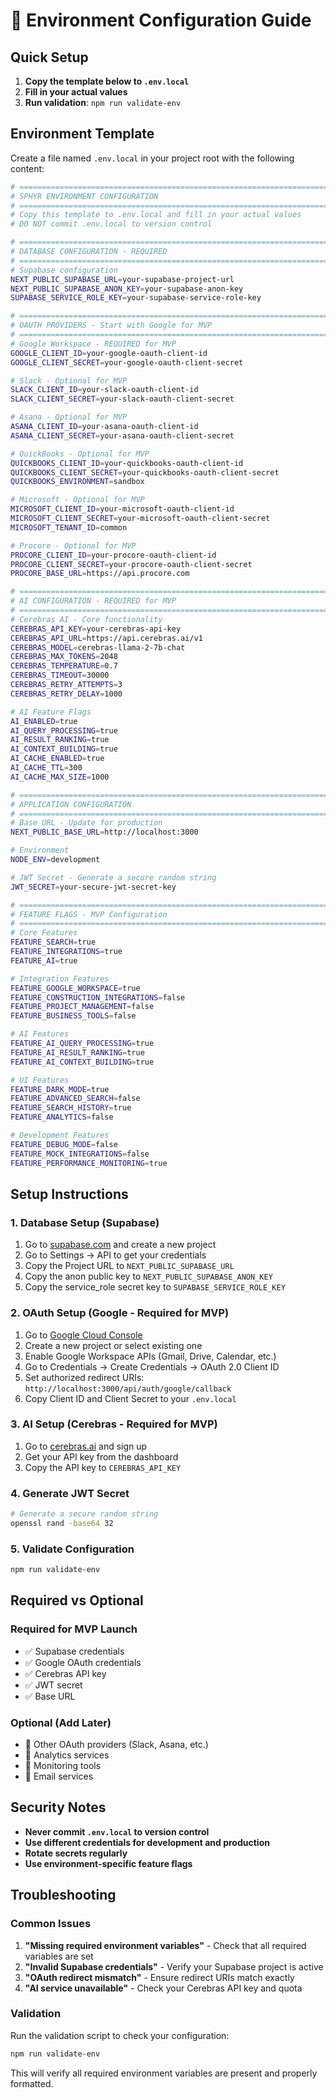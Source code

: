 # 🔧 Environment Configuration Guide

## Quick Setup

1. **Copy the template below to `.env.local`**
2. **Fill in your actual values**
3. **Run validation**: `npm run validate-env`

## Environment Template

Create a file named `.env.local` in your project root with the following content:

```bash
# =============================================================================
# SPHYR ENVIRONMENT CONFIGURATION
# =============================================================================
# Copy this template to .env.local and fill in your actual values
# DO NOT commit .env.local to version control

# =============================================================================
# DATABASE CONFIGURATION - REQUIRED
# =============================================================================
# Supabase configuration
NEXT_PUBLIC_SUPABASE_URL=your-supabase-project-url
NEXT_PUBLIC_SUPABASE_ANON_KEY=your-supabase-anon-key
SUPABASE_SERVICE_ROLE_KEY=your-supabase-service-role-key

# =============================================================================
# OAUTH PROVIDERS - Start with Google for MVP
# =============================================================================
# Google Workspace - REQUIRED for MVP
GOOGLE_CLIENT_ID=your-google-oauth-client-id
GOOGLE_CLIENT_SECRET=your-google-oauth-client-secret

# Slack - Optional for MVP
SLACK_CLIENT_ID=your-slack-oauth-client-id
SLACK_CLIENT_SECRET=your-slack-oauth-client-secret

# Asana - Optional for MVP
ASANA_CLIENT_ID=your-asana-oauth-client-id
ASANA_CLIENT_SECRET=your-asana-oauth-client-secret

# QuickBooks - Optional for MVP
QUICKBOOKS_CLIENT_ID=your-quickbooks-oauth-client-id
QUICKBOOKS_CLIENT_SECRET=your-quickbooks-oauth-client-secret
QUICKBOOKS_ENVIRONMENT=sandbox

# Microsoft - Optional for MVP
MICROSOFT_CLIENT_ID=your-microsoft-oauth-client-id
MICROSOFT_CLIENT_SECRET=your-microsoft-oauth-client-secret
MICROSOFT_TENANT_ID=common

# Procore - Optional for MVP
PROCORE_CLIENT_ID=your-procore-oauth-client-id
PROCORE_CLIENT_SECRET=your-procore-oauth-client-secret
PROCORE_BASE_URL=https://api.procore.com

# =============================================================================
# AI CONFIGURATION - REQUIRED for MVP
# =============================================================================
# Cerebras AI - Core functionality
CEREBRAS_API_KEY=your-cerebras-api-key
CEREBRAS_API_URL=https://api.cerebras.ai/v1
CEREBRAS_MODEL=cerebras-llama-2-7b-chat
CEREBRAS_MAX_TOKENS=2048
CEREBRAS_TEMPERATURE=0.7
CEREBRAS_TIMEOUT=30000
CEREBRAS_RETRY_ATTEMPTS=3
CEREBRAS_RETRY_DELAY=1000

# AI Feature Flags
AI_ENABLED=true
AI_QUERY_PROCESSING=true
AI_RESULT_RANKING=true
AI_CONTEXT_BUILDING=true
AI_CACHE_ENABLED=true
AI_CACHE_TTL=300
AI_CACHE_MAX_SIZE=1000

# =============================================================================
# APPLICATION CONFIGURATION
# =============================================================================
# Base URL - Update for production
NEXT_PUBLIC_BASE_URL=http://localhost:3000

# Environment
NODE_ENV=development

# JWT Secret - Generate a secure random string
JWT_SECRET=your-secure-jwt-secret-key

# =============================================================================
# FEATURE FLAGS - MVP Configuration
# =============================================================================
# Core Features
FEATURE_SEARCH=true
FEATURE_INTEGRATIONS=true
FEATURE_AI=true

# Integration Features
FEATURE_GOOGLE_WORKSPACE=true
FEATURE_CONSTRUCTION_INTEGRATIONS=false
FEATURE_PROJECT_MANAGEMENT=false
FEATURE_BUSINESS_TOOLS=false

# AI Features
FEATURE_AI_QUERY_PROCESSING=true
FEATURE_AI_RESULT_RANKING=true
FEATURE_AI_CONTEXT_BUILDING=true

# UI Features
FEATURE_DARK_MODE=true
FEATURE_ADVANCED_SEARCH=false
FEATURE_SEARCH_HISTORY=true
FEATURE_ANALYTICS=false

# Development Features
FEATURE_DEBUG_MODE=false
FEATURE_MOCK_INTEGRATIONS=false
FEATURE_PERFORMANCE_MONITORING=true
```

## Setup Instructions

### 1. Database Setup (Supabase)
1. Go to [supabase.com](https://supabase.com) and create a new project
2. Go to Settings → API to get your credentials
3. Copy the Project URL to `NEXT_PUBLIC_SUPABASE_URL`
4. Copy the anon public key to `NEXT_PUBLIC_SUPABASE_ANON_KEY`
5. Copy the service_role secret key to `SUPABASE_SERVICE_ROLE_KEY`

### 2. OAuth Setup (Google - Required for MVP)
1. Go to [Google Cloud Console](https://console.cloud.google.com)
2. Create a new project or select existing one
3. Enable Google Workspace APIs (Gmail, Drive, Calendar, etc.)
4. Go to Credentials → Create Credentials → OAuth 2.0 Client ID
5. Set authorized redirect URIs: `http://localhost:3000/api/auth/google/callback`
6. Copy Client ID and Client Secret to your `.env.local`

### 3. AI Setup (Cerebras - Required for MVP)
1. Go to [cerebras.ai](https://cerebras.ai) and sign up
2. Get your API key from the dashboard
3. Copy the API key to `CEREBRAS_API_KEY`

### 4. Generate JWT Secret
```bash
# Generate a secure random string
openssl rand -base64 32
```

### 5. Validate Configuration
```bash
npm run validate-env
```

## Required vs Optional

### Required for MVP Launch
- ✅ Supabase credentials
- ✅ Google OAuth credentials  
- ✅ Cerebras API key
- ✅ JWT secret
- ✅ Base URL

### Optional (Add Later)
- 🔄 Other OAuth providers (Slack, Asana, etc.)
- 🔄 Analytics services
- 🔄 Monitoring tools
- 🔄 Email services

## Security Notes

- **Never commit `.env.local` to version control**
- **Use different credentials for development and production**
- **Rotate secrets regularly**
- **Use environment-specific feature flags**

## Troubleshooting

### Common Issues
1. **"Missing required environment variables"** - Check that all required variables are set
2. **"Invalid Supabase credentials"** - Verify your Supabase project is active
3. **"OAuth redirect mismatch"** - Ensure redirect URIs match exactly
4. **"AI service unavailable"** - Check your Cerebras API key and quota

### Validation
Run the validation script to check your configuration:
```bash
npm run validate-env
```

This will verify all required environment variables are present and properly formatted.
